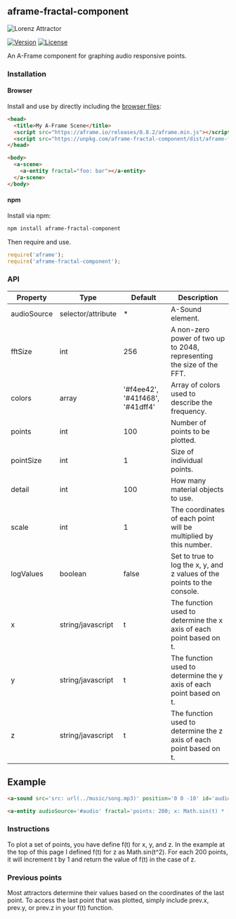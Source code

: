 ## aframe-fractal-component

![Lorenz Attractor](https://rawgit.com/Tino-F/aframe-fractal-component/master/examples/imgs/fractal-component.gif)

[![Version](http://img.shields.io/npm/v/aframe-fractal-component.svg?style=flat-square)](https://npmjs.org/package/aframe-fractal-component)
[![License](http://img.shields.io/npm/l/aframe-fractal-component.svg?style=flat-square)](https://npmjs.org/package/aframe-fractal-component)

An A-Frame component for graphing audio responsive points.

### Installation

#### Browser

Install and use by directly including the [browser files](dist):

```html
<head>
  <title>My A-Frame Scene</title>
  <script src="https://aframe.io/releases/0.8.2/aframe.min.js"></script>
  <script src="https://unpkg.com/aframe-fractal-component/dist/aframe-fractal-component.min.js"></script>
</head>

<body>
  <a-scene>
    <a-entity fractal="foo: bar"></a-entity>
  </a-scene>
</body>
```

#### npm

Install via npm:

```bash
npm install aframe-fractal-component
```

Then require and use.

```js
require('aframe');
require('aframe-fractal-component');
```

### API

| Property            | Type               | Default                         | Description                                                               |
|---------------------|--------------------|---------------------------------|---------------------------------------------------------------------------|
| audioSource         | selector/attribute | *                               | A-Sound element.                                                          |
| fftSize             | int                | 256                             | A non-zero power of two up to 2048, representing the size of the FFT.     |
| colors              | array              | '#f4ee42', '#41f468', '#41dff4' | Array of colors used to describe the frequency.                           |
| points              | int                | 100                             | Number of points to be plotted.                                           |
| pointSize           | int                | 1                               | Size of individual points.                                                |
| detail              | int                | 100                             | How many material objects to use.                                         |
| scale               | int                | 1                               | The coordinates of each point will be multiplied by this number.          |
| logValues           | boolean            | false                           | Set to true to log the x, y, and z values of the points to the console.   |
| x                   | string/javascript  | t                               | The function used to determine the x axis of each point based on t.       |
| y                   | string/javascript  | t                               | The function used to determine the y axis of each point based on t.       |
| z                   | string/javascript  | t                               | The function used to determine the z axis of each point based on t.       |

## Example

```html
<a-sound src='src: url(../music/song.mp3)' position='0 0 -10' id='audio' autoplay='true'></a-sound>

<a-entity audioSource='#audio' fractal='points: 200; x: Math.sin(t) * (t^2); z: Math.sin(t^2);' position='0 140 0' rotation='0 0 180'></a-entity>
```

### Instructions

To plot a set of points, you have define f(t) for x, y, and z. In the example at the top of this page I defined f(t) for z as Math.sin(t^2). For each 200 points, it will increment t by 1 and return the value of f(t) in the case of z.

### Previous points

Most attractors determine their values based on the coordinates of the last point. To access the last point that was plotted, simply include prev.x, prev.y, or prev.z in your f(t) function.
